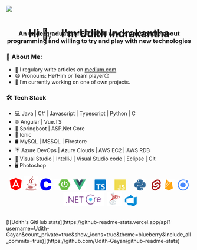 [![](https://github.com/thompsonemerson/thompsonemerson/raw/master/cover-thompson.png)](https://github.com/thompsonemerson/thompsonemerson/raw/master/cover-thompson.png)
<center><h1> Hi 👋,  &nbsp;&nbsp;&nbsp;I'm Udith Indrakantha</h1></center>
<div style="margin-top: -50px;">
<center><h3> An undergraduate of FIT, UoM who is passionate about programming and willing to try and play with new technologies</h3></Center>
</div>


### 🤵  About Me:
 - 📝 I regulary write articles on [medium.com](https://medium.com/@udith.indrakantha) 
 - 😄  Pronouns: He/Him or Team player😉
 - 🌱  I’m currently working on one of own projects.
 

### 🛠  Tech Stack

-   💻  Java | C# | Javascript | Typescript | Python | C
-   🌐  Angular | Vue.TS
-   🎩  Springboot | ASP.Net Core
-   📲  Ionic
-   🛢  MySQL | MSSQL | Firestore
-   ☔  Azure DevOps | Azure Clouds | AWS EC2 | AWS RDB
-   🔧  Visual Studio | IntelliJ | Visual Studio code | Eclipse | Git
-   🖥   Photoshop 

<!-- 
![](https://img.shields.io/badge/-Angular-informational?style=flat&logo=<LOGO_NAME>&logoColor=white&color=2bbc8a) -->


<p align="middle">
<img src="./Assets/angular.svg"  width="34"> <img src="./Assets/java.svg"  width="40" style="" />
<img src="./Assets/c.svg"  width="33" style="" />
<img src="./Assets/boot.png"  width="60" style="" />
<img src="./Assets/vue.png"  width="34" style="margin-left: -10px" />
<img src="./Assets/typescript.svg"  width="30" style="margin-left: 20px" />
<img src="./Assets/javascript.svg"  width="30" style="margin-left: 20px" />
<img src="./Assets/python.svg"  width="30" style="margin-left: 20px" />
<img src="./Assets/svelte.svg"  width="30" style="margin-left: 10px" />
<img src="./Assets/firebase.svg"  width="30" style="margin-left: 0px" />
<img src="./Assets/ionic.svg"  width="30" style="margin-left: 5px" />
<img src="./Assets/core.png"  width="110" style="margin-left: 5px" />
<img src="./Assets/mssql.png"  width="40" style="margin-left: 5px" />
<img src="./Assets/azuredevops.svg"  width="32" style="margin-left: 5px" />
</p>

<br />
<!-- Github Stat Card -->
[![Udith's GitHub stats](https://github-readme-stats.vercel.app/api?username=Udith-Gayan&count_private=true&show_icons=true&theme=blueberry&include_all_commits=true)](https://github.com/Udith-Gayan/github-readme-stats)



